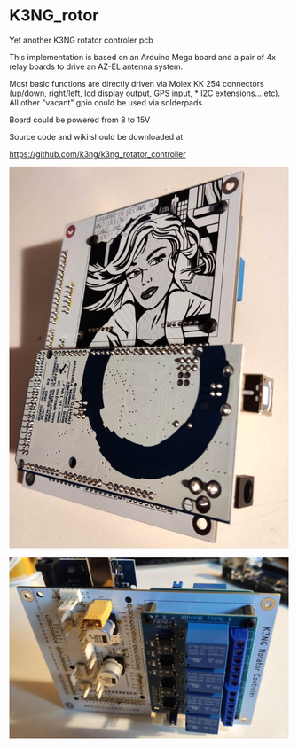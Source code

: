 # K3NG_rotor
Yet another K3NG rotator controler pcb

This implementation is based on an Arduino Mega board and a pair of 4x relay boards to drive an AZ-EL antenna system.

Most basic functions are directly driven via Molex KK 254 connectors (up/down, right/left, lcd display output, GPS input, *
I2C extensions... etc). All other "vacant" gpio could be used via solderpads. 

Board could be powered from 8 to 15V 

Source code and wiki should be downloaded at 

https://github.com/k3ng/k3ng_rotator_controller

![K3NG rotator, component side](https://github.com/F6ITU/K3NG_rotor/blob/main/Pictures/IMG_20240113_153802.jpg)


![K3NG rotator, bottom side](https://github.com/F6ITU/K3NG_rotor/blob/main/Pictures/IMG_20240113_154300.jpg)